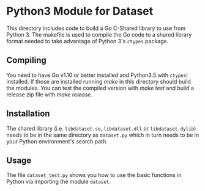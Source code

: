 
# Python3 Module for Dataset

This directory includes code to build a Go C-Shared library to use from
Python 3.  The makefile is used to compile the Go code to a shared library
format needed to take advantage of Python 3's `ctypes` package.

## Compiling

You need to have Go v1.10 or better installed and Python3.5 with `ctypes`i
installed.  If those are installed running _make_ in this directory should 
build the modules.  You can test the compiled version with _make test_ and 
build a release zip file with _make release_.

## Installation

The shared library (i.e. `libdataset.so`, `libdataset.dll` or `libdataset.dylib`) needs to be in the same directory as `dataset.py` which in turn
needs to be in your Python environment's search path.

## Usage

The file `dataset_test.py` shows you how to use the basic functions
in Python via importing the module `dataset`.

